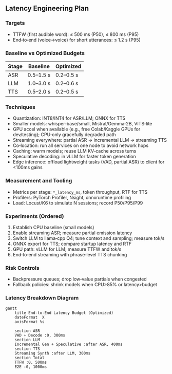 ## Latency Engineering Plan

### Targets

- TTFW (first audible word): ≤ 500 ms (P50), ≤ 800 ms (P95)
- End‑to‑end (voice→voice) for short utterances: ≤ 1.2 s (P95)

### Baseline vs Optimized Budgets

| Stage | Baseline | Optimized |
| --- | --- | --- |
| ASR | 0.5–1.5 s | 0.2–0.5 s |
| LLM | 1.0–3.0 s | 0.2–0.6 s |
| TTS | 0.5–2.0 s | 0.2–0.5 s |

### Techniques

- Quantization: INT8/INT4 for ASR/LLM; ONNX for TTS
- Smaller models: whisper‑base/small, Mistral/Gemma‑2B, VITS‑lite
- GPU accel when available (e.g., free Colab/Kaggle GPUs for dev/testing); CPU‑only gracefully degraded path
- Streaming everywhere: partial ASR → incremental LLM → streaming TTS
- Co‑location: run all services on one node to avoid network hops
- Caching: warm models; reuse LLM KV‑cache across turns
- Speculative decoding: in vLLM for faster token generation
- Edge inference: offload lightweight tasks (VAD, partial ASR) to client for <100ms gains

### Measurement and Tooling

- Metrics per stage: `*_latency_ms`, token throughput, RTF for TTS
- Profilers: PyTorch Profiler, Nsight, onnxruntime profiling
- Load: Locust/K6 to simulate N sessions; record P50/P95/P99

### Experiments (Ordered)

1. Establish CPU baseline (small models)
2. Enable streaming ASR; measure partial emission latency
3. Switch LLM to llama‑cpp Q4; tune context and sampling; measure tok/s
4. ONNX export for TTS; compare startup latency and RTF
5. GPU path: vLLM for LLM; measure TTFW and tok/s
6. End‑to‑end streaming with phrase‑level TTS chunking

### Risk Controls

- Backpressure queues; drop low‑value partials when congested
- Fallback policies: shrink models when CPU>85% or latency>budget

### Latency Breakdown Diagram

```mermaid
gantt
    title End-to-End Latency Budget (Optimized)
    dateFormat  X
    axisFormat %s

    section ASR
    VAD + Decode :0, 300ms
    section LLM
    Incremental Gen + Speculative :after ASR, 400ms
    section TTS
    Streaming Synth :after LLM, 300ms
    section Total
    TTFW :0, 500ms
    E2E :0, 1000ms
```


